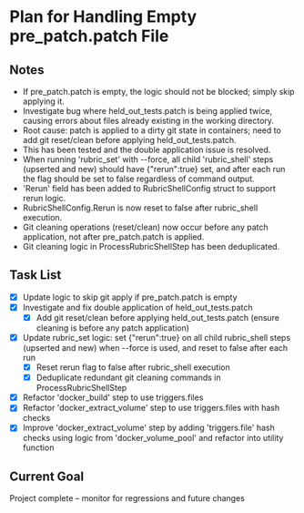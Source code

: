 # Plan for Handling Empty pre_patch.patch File

## Notes
- If pre_patch.patch is empty, the logic should not be blocked; simply skip applying it.
- Investigate bug where held_out_tests.patch is being applied twice, causing errors about files already existing in the working directory.
- Root cause: patch is applied to a dirty git state in containers; need to add git reset/clean before applying held_out_tests.patch.
- This has been tested and the double application issue is resolved.
- When running 'rubric_set' with --force, all child 'rubric_shell' steps (upserted and new) should have {"rerun":true} set, and after each run the flag should be set to false regardless of command output.
- 'Rerun' field has been added to RubricShellConfig struct to support rerun logic.
- RubricShellConfig.Rerun is now reset to false after rubric_shell execution.
- Git cleaning operations (reset/clean) now occur before any patch application, not after pre_patch.patch is applied.
- Git cleaning logic in ProcessRubricShellStep has been deduplicated.

## Task List
- [x] Update logic to skip git apply if pre_patch.patch is empty
- [x] Investigate and fix double application of held_out_tests.patch
  - [x] Add git reset/clean before applying held_out_tests.patch (ensure cleaning is before any patch application)
- [x] Update rubric_set logic: set {"rerun":true} on all child rubric_shell steps (upserted and new) when --force is used, and reset to false after each run
  - [x] Reset rerun flag to false after rubric_shell execution
  - [x] Deduplicate redundant git cleaning commands in ProcessRubricShellStep
- [x] Refactor 'docker_build' step to use triggers.files
- [x] Refactor 'docker_extract_volume' step to use triggers.files with hash checks
- [x] Improve 'docker_extract_volume' step by adding 'triggers.file' hash checks using logic from 'docker_volume_pool' and refactor into utility function

## Current Goal
Project complete – monitor for regressions and future changes
